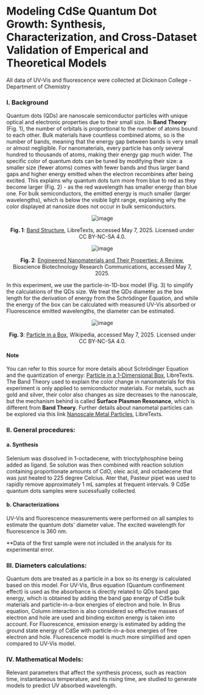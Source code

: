 # Modeling CdSe Quantum Dot Growth: Synthesis, Characterization, and Cross-Dataset Validation of Emperical and Theoretical Models
All data of UV-Vis and fluorescence were collected at Dickinson College - Department of Chemistry

### I. Background
Quantum dots (QDs) are nanoscale semiconductor particles with unique optical and electronic properties due to their small size. In **Band Theory** (Fig. 1), the number of orbitals is proportional to the number of atoms bound to each other. Bulk materials have countless combined atoms, so is the number of bands, meaning that the energy gap between bands is very small or almost negligible. 
For nanomaterials, every particle has only several hundred to thousands of atoms, making their energy gap much wider. The specific color of quantum dots can be tuned by modifying their size: a smaller size (fewer atoms) comes with fewer bands and thus larger band gaps and higher energy emitted when the electron recombines after being excited. This explains why quantum dots turn more from blue to red as they become larger (Fig. 2) - as the red wavelength has smaller energy than blue one. 
For bulk semiconductors, the emitted energy is much smaller (larger wavelengths), which is below the visible light range, explaining why the color displayed at nanosize does not occur in bulk semiconductors. 

<div align="center">

![image](https://github.com/user-attachments/assets/ff7a2778-a8fc-45a8-9390-4342223ef03b)

**Fig. 1**: [Band Structure](https://chem.libretexts.org/Bookshelves/Physical_and_Theoretical_Chemistry_Textbook_Maps/Supplemental_Modules_(Physical_and_Theoretical_Chemistry)/Chemical_Bonding/Fundamentals_of_Chemical_Bonding/Band_Structure), LibreTexts, accessed May 7, 2025. Licensed under CC BY-NC-SA 4.0.

![image](https://github.com/user-attachments/assets/988d62e3-6e8e-44f5-b81c-524c660fb102)

**Fig. 2**: [Engineered Nanomaterials and Their Properties: A Review](https://bbrc.in/engineered-nanomaterials-and-their-properties-a-review-2/), Bioscience Biotechnology Research Communications, accessed May 7, 2025.
</div>
In this experiment, we use the particle-in-1D-box model (Fig. 3) to simplify the calculations of the QDs size. We treat the QDs diameter as the box length for the derivation of energy from the Schrödinger Equation, and while the energy of the box can be calculated with measured UV-Vis absorbed or Fluorescence emitted wavelengths, the diameter can be estimated.

<div align="center">
  
![image](https://github.com/user-attachments/assets/d4d666c5-1f9d-4fde-9341-40185a4a54f5)

**Fig. 3**: [Particle in a Box](https://en.wikipedia.org/wiki/Particle_in_a_box), Wikipedia, accessed May 7, 2025. Licensed under CC BY-NC-SA 4.0.
</div>

#### Note
You can refer to this source for more details about Schrödinger Equation and the quantization of energy: [Particle in a 1-Dimensional Box](https://chem.libretexts.org/Bookshelves/Physical_and_Theoretical_Chemistry_Textbook_Maps/Supplemental_Modules_(Physical_and_Theoretical_Chemistry)/Quantum_Mechanics/05.5%3A_Particle_in_Boxes/Particle_in_a_1-Dimensional_box), LibreTexts.
The Band Theory used to explain the color change in nanomaterials for this experiment is only applied to semiconductor materials. For metals, such as gold and silver, their color also changes as size decreases to the nanoscale, but the mechanism behind is called **Surface Plasmon Resonance**, which is different from **Band Theory**. Further details about nanometal particles can be explored via this link [Nanoscale Metal Particles](https://chem.libretexts.org/Bookshelves/Inorganic_Chemistry/Introduction_to_Inorganic_Chemistry_(Wikibook)/11%3A_Basic_Science_of_Nanomaterials/11.06%3A_Nanoscale_Metal_Particles), LibreTexts.

### II. General procedures: 
#### a. Synthesis
Selenium was dissolved in 1-octadecene, with trioctylphosphine being added as ligand. Se solution was then combined with reaction solution containing proportionate amounts of CdO, oleic acid, and octadecene that was just heated to 225 degree Celcius. Ater that, Pasteur pipet was used to rapidly remove approximately 1 mL samples at frequent intervals. 9 CdSe quantum dots samples were sucessfually collected.
#### b. Characterizations
UV-Vis and fluorescence measurements were performed on all samples to estimate the quantum dots' diameter value. The excited wavelength for fluorescence is 360 nm.

**Data of the first sample were not included in the analysis for its experimental error.
### III. Diameters calculations: 
Quantum dots are treated as a particle in a box so its energy is calculated based on this model. For UV-Vis, Brus equation (Quantum confinement effect) is used as the absorbance is directly related to QDs band gap energy, which is obtained by adding the band gap energy of CdSe bulk materials and particle-in-a-box energies of electron and hole. In Brus equation, Column interaction is also considered so effective masses of electron and hole are used and binding exciton energy is taken into account. For Fluorescence, emission energy is estimated by adding the ground state energy of CdSe with particle-in-a-box energies of free electron and hole. Fluorescence model is much more simplified and open compared to UV-Vis model.
### IV. Mathematical Models:
Relevant parameters that affect the synthesis process, such as reaction time, instantaneous temperature, and its rising time, are studied to generate models to predict UV absorbed wavelength. 
